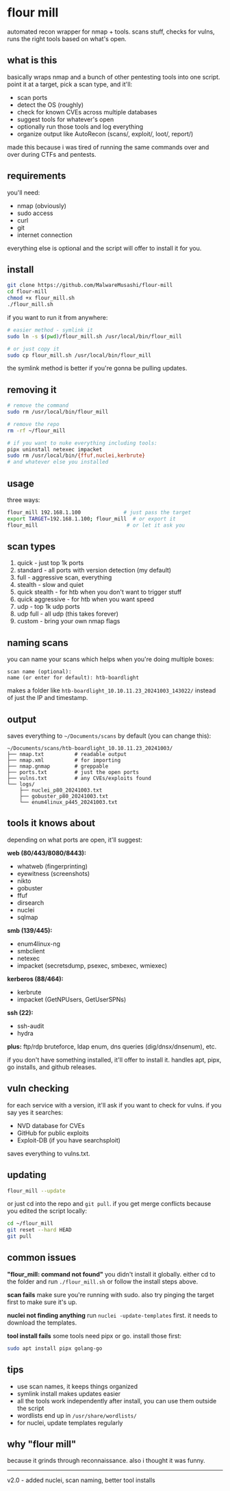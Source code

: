 # flour mill

automated recon wrapper for nmap + tools. scans stuff, checks for vulns, runs the right tools based on what's open.

## what is this

basically wraps nmap and a bunch of other pentesting tools into one script. point it at a target, pick a scan type, and it'll:
- scan ports
- detect the OS (roughly)
- check for known CVEs across multiple databases
- suggest tools for whatever's open
- optionally run those tools and log everything
- organize output like AutoRecon (scans/, exploit/, loot/, report/)

made this because i was tired of running the same commands over and over during CTFs and pentests.

## requirements

you'll need:
- nmap (obviously)
- sudo access
- curl
- git
- internet connection

everything else is optional and the script will offer to install it for you.

## install

```bash
git clone https://github.com/MalwareMusashi/flour-mill
cd flour-mill
chmod +x flour_mill.sh
./flour_mill.sh
```

if you want to run it from anywhere:

```bash
# easier method - symlink it
sudo ln -s $(pwd)/flour_mill.sh /usr/local/bin/flour_mill

# or just copy it
sudo cp flour_mill.sh /usr/local/bin/flour_mill
```

the symlink method is better if you're gonna be pulling updates.

## removing it

```bash
# remove the command
sudo rm /usr/local/bin/flour_mill

# remove the repo
rm -rf ~/flour_mill

# if you want to nuke everything including tools:
pipx uninstall netexec impacket
sudo rm /usr/local/bin/{ffuf,nuclei,kerbrute}
# and whatever else you installed
```

## usage

three ways:

```bash
flour_mill 192.168.1.100              # just pass the target
export TARGET=192.168.1.100; flour_mill  # or export it
flour_mill                             # or let it ask you
```

## scan types

1. quick - just top 1k ports
2. standard - all ports with version detection (my default)
3. full - aggressive scan, everything
4. stealth - slow and quiet
5. quick stealth - for htb when you don't want to trigger stuff
6. quick aggressive - for htb when you want speed
7. udp - top 1k udp ports
8. udp full - all udp (this takes forever)
9. custom - bring your own nmap flags

## naming scans

you can name your scans which helps when you're doing multiple boxes:

```
scan name (optional):
name (or enter for default): htb-boardlight
```

makes a folder like `htb-boardlight_10.10.11.23_20241003_143022/` instead of just the IP and timestamp.

## output

saves everything to `~/Documents/scans` by default (you can change this):

```
~/Documents/scans/htb-boardlight_10.10.11.23_20241003/
├── nmap.txt          # readable output
├── nmap.xml          # for importing
├── nmap.gnmap        # greppable
├── ports.txt         # just the open ports
├── vulns.txt         # any CVEs/exploits found
└── logs/
    ├── nuclei_p80_20241003.txt
    ├── gobuster_p80_20241003.txt
    └── enum4linux_p445_20241003.txt
```

## tools it knows about

depending on what ports are open, it'll suggest:

**web (80/443/8080/8443):**
- whatweb (fingerprinting)
- eyewitness (screenshots)
- nikto
- gobuster
- ffuf
- dirsearch
- nuclei
- sqlmap

**smb (139/445):**
- enum4linux-ng
- smbclient
- netexec
- impacket (secretsdump, psexec, smbexec, wmiexec)

**kerberos (88/464):**
- kerbrute
- impacket (GetNPUsers, GetUserSPNs)

**ssh (22):**
- ssh-audit
- hydra

**plus:** ftp/rdp bruteforce, ldap enum, dns queries (dig/dnsx/dnsenum), etc.

if you don't have something installed, it'll offer to install it. handles apt, pipx, go installs, and github releases.

## vuln checking

for each service with a version, it'll ask if you want to check for vulns. if you say yes it searches:
- NVD database for CVEs
- GitHub for public exploits
- Exploit-DB (if you have searchsploit)

saves everything to vulns.txt.

## updating

```bash
flour_mill --update
```

or just cd into the repo and `git pull`. if you get merge conflicts because you edited the script locally:

```bash
cd ~/flour_mill
git reset --hard HEAD
git pull
```

## common issues

**"flour_mill: command not found"**
you didn't install it globally. either cd to the folder and run `./flour_mill.sh` or follow the install steps above.

**scan fails**
make sure you're running with sudo. also try pinging the target first to make sure it's up.

**nuclei not finding anything**
run `nuclei -update-templates` first. it needs to download the templates.

**tool install fails**
some tools need pipx or go. install those first:
```bash
sudo apt install pipx golang-go
```

## tips

- use scan names, it keeps things organized
- symlink install makes updates easier
- all the tools work independently after install, you can use them outside the script
- wordlists end up in `/usr/share/wordlists/`
- for nuclei, update templates regularly

## why "flour mill"

because it grinds through reconnaissance. also i thought it was funny.

---

v2.0 - added nuclei, scan naming, better tool installs
